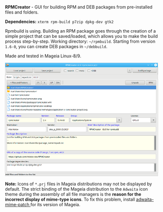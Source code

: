 **RPMCreator** - GUI for building RPM and DEB packages from pre-installed files and folders.

**Dependencies:** `xterm rpm-build p7zip dpkg-dev gtk2`

Rpmbuild is using. Building an RPM package goes through the creation of a simple project that can be saved/loaded, which allows you to make the build process step-by-step. Working directory: `~/rpmbuild`. Starting from version `1.6-0`, you can create DEB packages in `~/debbuild`.

Made and tested in Mageia Linux-8/9.
 
![](https://github.com/AKotov-dev/RPMCreator/blob/main/ScreenShot6.png)

**Note:** Icons of `*.prj` files in Mageia distributions may not be displayed by default. The strict binding of the Mageia distribution to the `Adwaita` icon theme during the assembly of all file managers is the **reason for the incorrect display of mime-type icons**. To fix this problem, install [adwaita-mime-patch ](https://github.com/AKotov-dev/adwaita-mime-patch) for its version of Mageia.
